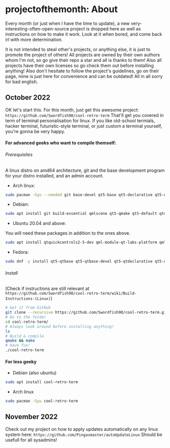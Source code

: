 # projectofthemonth: About
Every month (or just when I have the time to update), a new very-interesting-often-open-source project is dropped here as well as instructions on how to make it work. Look at it when bored, and come back irl with more determination.

It is not intended to steal other's projects, or anything else, it is just to promote the project of others! All projects are owned by their own authors whom I'm not, so go give their repo a star and all is thanks to them! Also all projects have their own licenses so go check them out before installing anything!
Also don't hesitate to follow the project's guidelines, go on their page, mine is just here for convenience and can be outdated!
All in all sorry for bad english.

## October 2022

OK let's start this. For this month, just get this awesome project:
```https://github.com/Swordfish90/cool-retro-term```
That'll get you covered in term of terminal personalisation for linux.
If you like old-school termials, hacker terminal, futuristic-style terminal, or just custom a terminal yourself, you're gonna be very happy.

#### For advanced geeks who want to compile themself:
###### Prerequisites

A linux distro on amd64 architecture, git and the base development program for your distro installed, and an admin account.

* Arch linux:
```sh
sudo pacman -Syu --needed git base-devel qt5-base qt5-declarative qt5-quickcontrols qt5-graphicaleffects
```

* Debian:
```sh
sudo apt install git build-essential qmlscene qt5-qmake qt5-default qtdeclarative5-dev qml-module-qtquick-controls2 qml-module-qtgraphicaleffects qml-module-qtquick-dialogs qml-module-qtquick-localstorage qml-module-qtquick-window2 qml-module-qt-labs-settings qml-module-qt-labs-folderlistmodel
```

* Ubuntu 20.04 and above:

You will need these packages in addition to the ones above.

```sh
sudo apt install qtquickcontrols2-5-dev qml-module-qt-labs-platform qml-module-qtquick-controls qml-module-qtquick-layouts qml-module-qtquick-localstorage
```

* Fedora:
```sh
sudo dnf -y install qt5-qtbase qt5-qtbase-devel qt5-qtdeclarative qt5-qtdeclarative-devel qt5-qtgraphicaleffects qt5-qtquickcontrols redhat-rpm-config && sudo ln -s /usr/lib64/qt5/bin/qmake /usr/bin/qmake
```

###### Install
(Check if instructions are still relevant at ```https://github.com/Swordfish90/cool-retro-term/wiki/Build-Instructions-(Linux)```)

```sh
# Get it from GitHub
git clone --recursive https://github.com/Swordfish90/cool-retro-term.git
# Go to the folder
cd cool-retro-term/
# Always look around before installing anything!
ls
# Build & compile
qmake && make
# Have fun!
./cool-retro-term
```

#### For less geeky
* Debian (also ubuntu)
```sh
sudo apt install cool-retro-term
```

* Arch linux
```sh
sudo pacman -Syu cool-retro-term
```
## November 2022
Check out my project on how to apply updates automatically on any linux system here: 
```https://github.com/Pingasmaster/autoUpdateLinux```
Should be usefull for all sysadmins!
